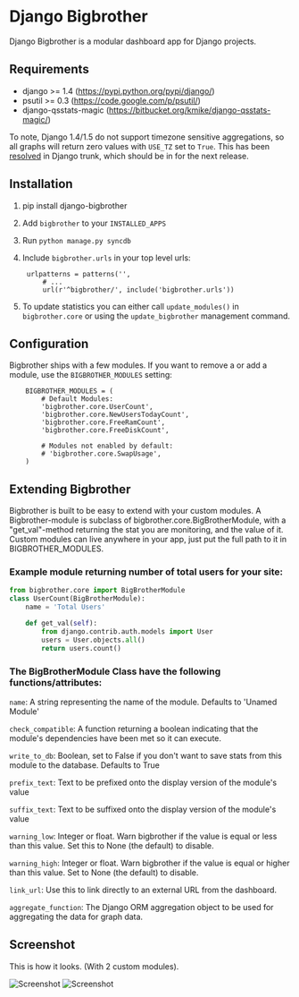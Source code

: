 # Django Bigbrother

Django Bigbrother is a modular dashboard app for Django projects.

## Requirements

* django >= 1.4 (https://pypi.python.org/pypi/django/)
* psutil >= 0.3 (https://code.google.com/p/psutil/)
* django-qsstats-magic (https://bitbucket.org/kmike/django-qsstats-magic/)

To note, Django 1.4/1.5 do not support timezone sensitive aggregations, so all graphs will return zero values with `USE_TZ` set to `True`.  This has been [resolved](https://github.com/django/django/pull/715) in Django trunk, which should be in for the next release.

## Installation

1. pip install django-bigbrother

2. Add `bigbrother` to your `INSTALLED_APPS`

3. Run `python manage.py syncdb`

4. Include `bigbrother.urls` in your top level urls:

		urlpatterns = patterns('',
			# ...
			url(r'^bigbrother/', include('bigbrother.urls'))

5. To update statistics you can either call `update_modules()` in `bigbrother.core` or using the `update_bigbrother` management command.

## Configuration

Bigbrother ships with a few modules. If you want to remove a or add a module, use the  `BIGBROTHER_MODULES` setting:

		BIGBROTHER_MODULES = (
			# Default Modules:
	    	'bigbrother.core.UserCount',
	    	'bigbrother.core.NewUsersTodayCount',
	    	'bigbrother.core.FreeRamCount',
	    	'bigbrother.core.FreeDiskCount',

	    	# Modules not enabled by default:
	    	# 'bigbrother.core.SwapUsage',
		)

## Extending Bigbrother

Bigbrother is built to be easy to extend with your custom modules. A Bigbrother-module is subclass of bigbrother.core.BigBrotherModule, with a "get_val"-method returning the stat you are monitoring, and the value of it. Custom modules can live anywhere in your app, just put the full path to it in BIGBROTHER_MODULES.

### Example module returning number of total users for your site:

```python
from bigbrother.core import BigBrotherModule
class UserCount(BigBrotherModule):
    name = 'Total Users'

    def get_val(self):
        from django.contrib.auth.models import User
        users = User.objects.all()
        return users.count()
```

### The BigBrotherModule Class have the following functions/attributes:

`name`: A string representing the name of the module. Defaults to 'Unamed Module'

`check_compatible`: A function returning a boolean indicating that the module's dependencies have been met so it can execute.

`write_to_db`: Boolean, set to False if you don't want to save stats from this module to the database. Defaults to True

`prefix_text`: Text to be prefixed onto the display version of the module's value

`suffix_text`: Text to be suffixed onto the display version of the module's value

`warning_low`: Integer or float. Warn bigbrother if the value is equal or less than this value. Set this to None (the default) to disable.

`warning_high`: Integer or float. Warn bigbrother if the value is equal or higher than this value. Set to None (the default) to disable.

`link_url`: Use this to link directly to an external URL from the dashboard.

`aggregate_function`: The Django ORM aggregation object to be used for aggregating the data for graph data.


## Screenshot

This is how it looks. (With 2 custom modules).

![Screenshot](http://c544632.r32.cf2.rackcdn.com/bigbrother.png)
![Screenshot](http://c544632.r32.cf2.rackcdn.com/bigbrother-graph.png)
